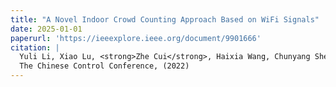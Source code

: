 ```yaml
---
title: "A Novel Indoor Crowd Counting Approach Based on WiFi Signals"
date: 2025-01-01
paperurl: 'https://ieeexplore.ieee.org/document/9901666'
citation: |
  Yuli Li, Xiao Lu, <strong>Zhe Cui</strong>, Haixia Wang, Chunyang Sheng. 
  The Chinese Control Conference, (2022)
---
```

